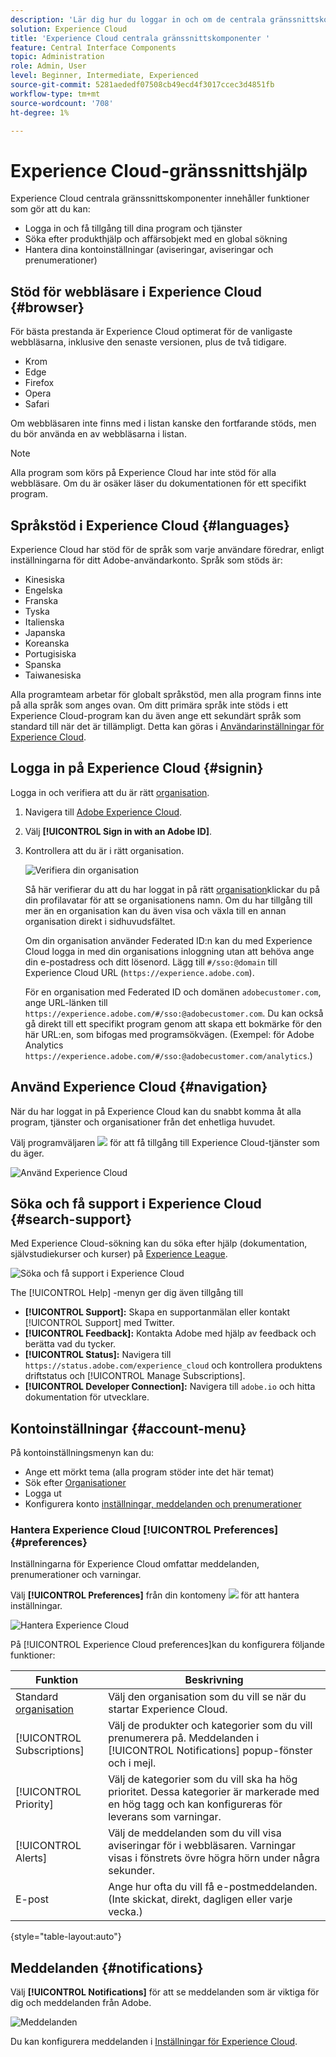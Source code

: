 ```yaml
---
description: 'Lär dig hur du loggar in och om de centrala gränssnittskomponenterna i Experience Cloud. Lär dig mer om global sökning, dina kontoinställningar och hur du navigerar i gränssnittet och får hjälp. '
solution: Experience Cloud
title: 'Experience Cloud centrala gränssnittskomponenter '
feature: Central Interface Components
topic: Administration
role: Admin, User
level: Beginner, Intermediate, Experienced
source-git-commit: 5281aededf07508cb49ecd4f3017ccec3d4851fb
workflow-type: tm+mt
source-wordcount: '708'
ht-degree: 1%

---
```


# Experience Cloud-gränssnittshjälp

Experience Cloud centrala gränssnittskomponenter innehåller funktioner som gör att du kan:

* Logga in och få tillgång till dina program och tjänster
* Söka efter produkthjälp och affärsobjekt med en global sökning
* Hantera dina kontoinställningar (aviseringar, aviseringar och prenumerationer)

## Stöd för webbläsare i Experience Cloud {#browser}

För bästa prestanda är Experience Cloud optimerat för de vanligaste webbläsarna, inklusive den senaste versionen, plus de två tidigare.

* Krom
* Edge
* Firefox
* Opera
* Safari

Om webbläsaren inte finns med i listan kanske den fortfarande stöds, men du bör använda en av webbläsarna i listan.

>[!NOTE]
>
>Alla program som körs på Experience Cloud har inte stöd för alla webbläsare. Om du är osäker läser du dokumentationen för ett specifikt program.

## Språkstöd i Experience Cloud {#languages}

Experience Cloud har stöd för de språk som varje användare föredrar, enligt inställningarna för ditt Adobe-användarkonto. Språk som stöds är:

* Kinesiska
* Engelska
* Franska
* Tyska
* Italienska
* Japanska
* Koreanska
* Portugisiska
* Spanska
* Taiwanesiska

Alla programteam arbetar för globalt språkstöd, men alla program finns inte på alla språk som anges ovan. Om ditt primära språk inte stöds i ett Experience Cloud-program kan du även ange ett sekundärt språk som standard till när det är tillämpligt. Detta kan göras i [Användarinställningar för Experience Cloud](https://experience.adobe.com/preferences).

## Logga in på Experience Cloud {#signin}

Logga in och verifiera att du är rätt [organisation](organizations.md).

1. Navigera till [Adobe Experience Cloud](https://experience.adobe.com).
1. Välj **[!UICONTROL Sign in with an Adobe ID]**.
1. Kontrollera att du är i rätt organisation.

   ![Verifiera din organisation](assets/organizations-menu.png)

   Så här verifierar du att du har loggat in på rätt [organisation](organizations.md)klickar du på din profilavatar för att se organisationens namn. Om du har tillgång till mer än en organisation kan du även visa och växla till en annan organisation direkt i sidhuvudsfältet.

   Om din organisation använder Federated ID:n kan du med Experience Cloud logga in med din organisations inloggning utan att behöva ange din e-postadress och ditt lösenord. Lägg till `#/sso:@domain` till Experience Cloud URL (`https://experience.adobe.com`).

   För en organisation med Federated ID och domänen `adobecustomer.com`, ange URL-länken till `https://experience.adobe.com/#/sso:@adobecustomer.com`. Du kan också gå direkt till ett specifikt program genom att skapa ett bokmärke för den här URL:en, som bifogas med programsökvägen. (Exempel: för Adobe Analytics `https://experience.adobe.com/#/sso:@adobecustomer.com/analytics`.)

## Använd Experience Cloud {#navigation}

När du har loggat in på Experience Cloud kan du snabbt komma åt alla program, tjänster och organisationer från det enhetliga huvudet.

Välj programväljaren ![](assets/menu-icon.png) för att få tillgång till Experience Cloud-tjänster som du äger.

![Använd Experience Cloud](assets/platform-core-services.png)

## Söka och få support i Experience Cloud {#search-support}

Med Experience Cloud-sökning kan du söka efter hjälp (dokumentation, självstudiekurser och kurser) på [Experience League](https://experienceleague.adobe.com/#home).

![Söka och få support i Experience Cloud](assets/search-menu.png)

The [!UICONTROL Help] -menyn ger dig även tillgång till

* **[!UICONTROL Support]:** Skapa en supportanmälan eller kontakt [!UICONTROL Support] med Twitter.
* **[!UICONTROL Feedback]:** Kontakta Adobe med hjälp av feedback och berätta vad du tycker.
* **[!UICONTROL Status]:** Navigera till `https://status.adobe.com/experience_cloud` och kontrollera produktens driftstatus och [!UICONTROL Manage Subscriptions].
* **[!UICONTROL Developer Connection]:** Navigera till `adobe.io` och hitta dokumentation för utvecklare.

## Kontoinställningar {#account-menu}

På kontoinställningsmenyn kan du:

* Ange ett mörkt tema (alla program stöder inte det här temat)
* Sök efter [Organisationer](organizations.md)
* Logga ut
* Konfigurera konto [inställningar, meddelanden och prenumerationer](#preferences)

### Hantera Experience Cloud [!UICONTROL Preferences] {#preferences}

Inställningarna för Experience Cloud omfattar meddelanden, prenumerationer och varningar.

Välj **[!UICONTROL Preferences]** från din kontomeny ![](assets/preferences-icon-sm.png) för att hantera inställningar.

![Hantera Experience Cloud](assets/preferences-page.png)

På [!UICONTROL Experience Cloud preferences]kan du konfigurera följande funktioner:

| Funktion | Beskrivning |
|--- |--- |
| Standard [organisation](organizations.md) | Välj den organisation som du vill se när du startar Experience Cloud. |
| [!UICONTROL Subscriptions] | Välj de produkter och kategorier som du vill prenumerera på. Meddelanden i [!UICONTROL Notifications] popup-fönster och i mejl. |
| [!UICONTROL Priority] | Välj de kategorier som du vill ska ha hög prioritet. Dessa kategorier är markerade med en hög tagg och kan konfigureras för leverans som varningar. |
| [!UICONTROL Alerts] | Välj de meddelanden som du vill visa aviseringar för i webbläsaren. Varningar visas i fönstrets övre högra hörn under några sekunder. |
| E-post | Ange hur ofta du vill få e-postmeddelanden. (Inte skickat, direkt, dagligen eller varje vecka.) |

{style=&quot;table-layout:auto&quot;}

## Meddelanden {#notifications}

Välj **[!UICONTROL Notifications]** för att se meddelanden som är viktiga för dig och meddelanden från Adobe.

![Meddelanden](assets/notifications-menu-small.png)

Du kan konfigurera meddelanden i [Inställningar för Experience Cloud](#preferences).
